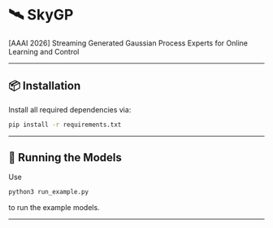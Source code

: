 # 🛰️ SkyGP

[AAAI 2026] Streaming Generated Gaussian Process Experts for Online Learning and Control

---

## 📦 Installation

Install all required dependencies via:

```bash
pip install -r requirements.txt
```

---

## 🚀 Running the Models

Use

```bash
python3 run_example.py
```
to run the example models.

---

